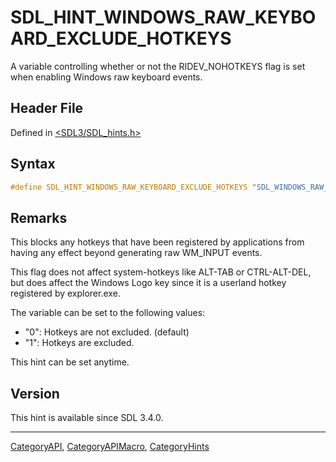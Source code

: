 # SDL_HINT_WINDOWS_RAW_KEYBOARD_EXCLUDE_HOTKEYS

A variable controlling whether or not the RIDEV_NOHOTKEYS flag is set when enabling Windows raw keyboard events.

## Header File

Defined in [<SDL3/SDL_hints.h>](https://github.com/libsdl-org/SDL/blob/main/include/SDL3/SDL_hints.h)

## Syntax

```c
#define SDL_HINT_WINDOWS_RAW_KEYBOARD_EXCLUDE_HOTKEYS "SDL_WINDOWS_RAW_KEYBOARD_EXCLUDE_HOTKEYS"
```

## Remarks

This blocks any hotkeys that have been registered by applications from
having any effect beyond generating raw WM_INPUT events.

This flag does not affect system-hotkeys like ALT-TAB or CTRL-ALT-DEL, but
does affect the Windows Logo key since it is a userland hotkey registered
by explorer.exe.

The variable can be set to the following values:

- "0": Hotkeys are not excluded. (default)
- "1": Hotkeys are excluded.

This hint can be set anytime.

## Version

This hint is available since SDL 3.4.0.

----
[CategoryAPI](CategoryAPI), [CategoryAPIMacro](CategoryAPIMacro), [CategoryHints](CategoryHints)

